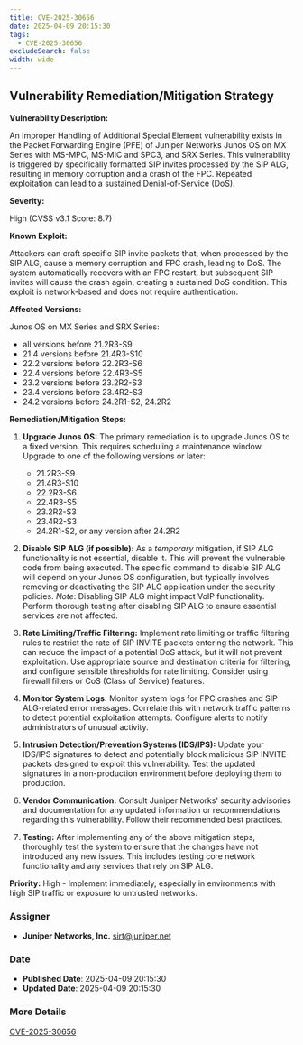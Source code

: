 ```yaml
---
title: CVE-2025-30656
date: 2025-04-09 20:15:30
tags:
  - CVE-2025-30656
excludeSearch: false
width: wide
---
```


## Vulnerability Remediation/Mitigation Strategy

**Vulnerability Description:**

An Improper Handling of Additional Special Element vulnerability exists in the Packet Forwarding Engine (PFE) of Juniper Networks Junos OS on MX Series with MS-MPC, MS-MIC and SPC3, and SRX Series. This vulnerability is triggered by specifically formatted SIP invites processed by the SIP ALG, resulting in memory corruption and a crash of the FPC. Repeated exploitation can lead to a sustained Denial-of-Service (DoS).

**Severity:**

High (CVSS v3.1 Score: 8.7)

**Known Exploit:**

Attackers can craft specific SIP invite packets that, when processed by the SIP ALG, cause a memory corruption and FPC crash, leading to DoS. The system automatically recovers with an FPC restart, but subsequent SIP invites will cause the crash again, creating a sustained DoS condition. This exploit is network-based and does not require authentication.

**Affected Versions:**

Junos OS on MX Series and SRX Series:

*   all versions before 21.2R3-S9
*   21.4 versions before 21.4R3-S10
*   22.2 versions before 22.2R3-S6
*   22.4 versions before 22.4R3-S5
*   23.2 versions before 23.2R2-S3
*   23.4 versions before 23.4R2-S3
*   24.2 versions before 24.2R1-S2, 24.2R2

**Remediation/Mitigation Steps:**

1.  **Upgrade Junos OS:**  The primary remediation is to upgrade Junos OS to a fixed version. This requires scheduling a maintenance window.  Upgrade to one of the following versions or later:
    *   21.2R3-S9
    *   21.4R3-S10
    *   22.2R3-S6
    *   22.4R3-S5
    *   23.2R2-S3
    *   23.4R2-S3
    *   24.2R1-S2, or any version after 24.2R2

2.  **Disable SIP ALG (if possible):** As a *temporary* mitigation, if SIP ALG functionality is not essential, disable it.  This will prevent the vulnerable code from being executed.  The specific command to disable SIP ALG will depend on your Junos OS configuration, but typically involves removing or deactivating the SIP ALG application under the security policies. *Note*: Disabling SIP ALG might impact VoIP functionality. Perform thorough testing after disabling SIP ALG to ensure essential services are not affected.

3.  **Rate Limiting/Traffic Filtering:** Implement rate limiting or traffic filtering rules to restrict the rate of SIP INVITE packets entering the network. This can reduce the impact of a potential DoS attack, but it will not prevent exploitation. Use appropriate source and destination criteria for filtering, and configure sensible thresholds for rate limiting. Consider using firewall filters or CoS (Class of Service) features.

4.  **Monitor System Logs:**  Monitor system logs for FPC crashes and SIP ALG-related error messages. Correlate this with network traffic patterns to detect potential exploitation attempts.  Configure alerts to notify administrators of unusual activity.

5.  **Intrusion Detection/Prevention Systems (IDS/IPS):** Update your IDS/IPS signatures to detect and potentially block malicious SIP INVITE packets designed to exploit this vulnerability.  Test the updated signatures in a non-production environment before deploying them to production.

6.  **Vendor Communication:**  Consult Juniper Networks' security advisories and documentation for any updated information or recommendations regarding this vulnerability.  Follow their recommended best practices.

7.  **Testing:** After implementing any of the above mitigation steps, thoroughly test the system to ensure that the changes have not introduced any new issues. This includes testing core network functionality and any services that rely on SIP ALG.

**Priority:** High - Implement immediately, especially in environments with high SIP traffic or exposure to untrusted networks.

### Assigner
- **Juniper Networks, Inc.** <sirt@juniper.net>

### Date
- **Published Date**: 2025-04-09 20:15:30
- **Updated Date**: 2025-04-09 20:15:30

### More Details
[CVE-2025-30656](https://www.cvedetails.com/cve/CVE-2025-30656)